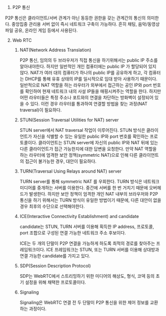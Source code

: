 
1. P2P 통신

P2P 통신은 클라이언트/서버 관계가 아닌 동등한 권한을 갖는 관계간의 통신의 의미한다. 
중앙집중 관리용 서버 없이 즉시 네트워크 구축이 가능하다. 
흔히 채팅, 음악/동영상 파일 공유, 온라인 게임 등에서 사용된다.

2. Web RTC
    1. NAT(Network Address Translation)

        P2P 통신, 임의의 두 브라우저가 직접 통신을 하기위해서는 public IP 주소를 알아내야한다. 
        하지만 일반적인 개인 컴퓨터에는 public IP 가 할당되어 있지 않다. 
        NAT가 여러 대의 컴퓨터가 하나의 public IP를 공유하게 하고, 
        각 컴퓨터는 DHCP를 통해 유휴 상태의 IP를 일시적으로 임대 받아 사용하기 때문이다. 
        일반적으로 NAT 역할을 하는 라우터가 외부에서 접근하는 공인 IP와 port 번호를 확인하여 
        현재 네트워크 내의 사설 IP들을 매핑시켜주는 역할을 한다. 
        하지만 어떤 라우터들은 특정 주소나 포트와의 연결을 차단하는 방화벽이 설정되어 있을 수 있다. 
        이런 경우 라우터를 통과하여 연결할 방법을 찾는 과정(NAT traversal)이 필요하다.
        
    2. STUN(Session Traversal Utilities for NAT) server
        
        STUN server에서 NAT traversal 작업이 이루어진다. 
        STUN 방식은 클라이언트가 자신을 식별할 수 있는 유일한 public IP와 port 번호를 확인하는 프로토콜이다. 
        클라이언트는 STUN server에 자신의 public IP와 NAT 뒤에 있는 다른 클라이언트가 접근 가능한지에 대한 답변을 요청한다. 
        만약 NAT 역할을 하는 라우터에 엄격한 보안 정책(symmetric NAT)으로 인해 다른 클라이언트의 접근이 불가능한 경우, 대안이 필요하다.
        
    3. TURN(Traversal Using Relays around NAT) server
        
        TURN server를 통해 symmetric NAT 를 우회한다. TURN 방식은 네트워크 미디어를 중개하는 서버를 이용한다. 
        중간에 서버를 한 번 거치기 때문에 오버헤드가 발생한다. 
        하지만 보안 정책이 엄격한 개인 NAT 내부의 브라우저와 P2P 통신을 하기 위해서는 TURN 방식이 유일한 방법이기 때문에, 
        다른 대안이 없을 경우 최후의 수단으로 선택해야한다.
        
    4. ICE(Interactive Connectivity Establishment) and candidate
        
        candidate는 STUN, TURN 서버를 이용해 획득한 IP address, 프로토콜, port 조합으로 구성된 연결 가능한 네트워크 주소 후보이다. 
        
        ICE는 두 개의 단말이 P2P 연결을 가능하게 하도록 최적의 경로를 찾아주는 프레임워크이다. 
        ICE 프레임워크는 STUN, 또는 TURN 서버를 이용해 상대방과 연결 가능한 candidate를 가지고 있다.
        
    5. SDP(Session Description Protocol)
        
        SDP는 WebRTC에서 스트리밍하기 위한 미디어의 해상도, 형식, 코덱 등의 초기 설정을 위해 채택한 프로토콜이다.
        
    6. Signaling
        
        Signaling은 WebRTC 연결 전 두 단말이 P2P 통신을 위한 제어 정보를 교환하는 과정이다.